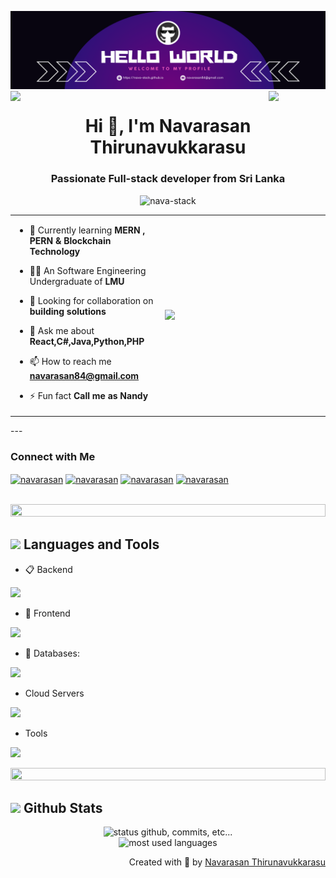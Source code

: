 ![banner](banner-new.png)
<img align="left" src="https://user-images.githubusercontent.com/65187002/144930161-2f783401-8d27-4fdf-a2f7-cc0ba32f1f1f.gif" width="18%" style="display:inline;"><img align="right" src="https://user-images.githubusercontent.com/65187002/144930161-2f783401-8d27-4fdf-a2f7-cc0ba32f1f1f.gif" width="18%" style="display:inline;">

<h1 align="center">Hi 👋, I'm Navarasan Thirunavukkarasu</h1>
<h3 align="center">Passionate Full-stack developer from Sri Lanka</h3>
<p align="center"> <img src="https://komarev.com/ghpvc/?username=nava-stack&label=Profile%20views&color=0e75b6&style=flat" alt="nava-stack" /> </p>



<table align="center">
<tr border="none">
<td width="50%" align="left">

- 🌱 Currently learning **MERN , PERN & Blockchain Technology**

- 🧑‍🎓 An Software Engineering Undergraduate of **LMU**

- 👯 Looking for collaboration on **building solutions**

- 💬 Ask me about **React,C#,Java,Python,PHP**

- 📫 How to reach me **navarasan84@gmail.com**

- ⚡ Fun fact **Call me as Nandy**

</td>
<td width="50%" align="center">
  <picture> <img align="right" src="https://github.com/7oSkaaa/7oSkaaa/blob/main/Images/Right_Side.gif?raw=true" width = 250px></picture>
</td>
</tr>
</table>
---
<br>
<h3 align="left">Connect with Me</h3>

<p align="left">
<a href="https://linkedin.com/in/" target="blank"><img align="center" src="https://raw.githubusercontent.com/rahuldkjain/github-profile-readme-generator/master/src/images/icons/Social/linked-in-alt.svg" alt="navarasan" height="30" width="40" /></a>
<a href="https://stackoverflow.com/users/9565088/" target="blank"><img align="center" src="https://raw.githubusercontent.com/rahuldkjain/github-profile-readme-generator/master/src/images/icons/Social/stack-overflow.svg" alt="navarasan" height="30" width="40" /></a>
<a href="https://twitter.com/" target="blank"><img align="center" src="https://raw.githubusercontent.com/rahuldkjain/github-profile-readme-generator/master/src/images/icons/Social/twitter.svg" alt="navarasan" height="30" width="40" /></a>
<a href="https://www.youtube.com/" target="blank"><img align="center" src="https://raw.githubusercontent.com/rahuldkjain/github-profile-readme-generator/master/src/images/icons/Social/youtube.svg" alt="navarasan" height="30" width="40" /></a>
</p>
<br>

<img src="https://i.imgur.com/dBaSKWF.gif" height="20" width="100%">

## <img src="https://media2.giphy.com/media/QssGEmpkyEOhBCb7e1/giphy.gif?cid=ecf05e47a0n3gi1bfqntqmob8g9aid1oyj2wr3ds3mg700bl&rid=giphy.gif" width ="25"><b> Languages and Tools</b>

- 📋 Backend
<p align="left">
  <a href="https://skillicons.dev">
    <img src="https://skillicons.dev/icons?i=php,java,nodejs,py,express,cs" />
  </a>
</p>

- 🎨 Frontend
<p align="left">
  <a href="https://skillicons.dev">
    <img src="https://skillicons.dev/icons?i=css,ts,js,jquery,react,nextjs,redux,tailwind,bootstrap,styledcomponents" />
  </a>
</p>

- 💾 Databases:
<p align="left">
  <a href="https://skillicons.dev">
    <img src="https://skillicons.dev/icons?i=mongodb,mysql,postgresql,mssql" />
  </a>
</p>

- Cloud Servers
<p align="left">
  <a href="https://skillicons.dev">
    <img src="https://skillicons.dev/icons?i=azure,kubernetes,terraform,firebase,vercel" />
  </a>
</p>

- Tools
<p align="left">
  <a href="https://skillicons.dev">
    <img src="https://skillicons.dev/icons?i=git,github,visualstudio,figma,vscode,postman,linux,bash,npm" />
  </a>
</p>
<img src="https://i.imgur.com/dBaSKWF.gif" height="20" width="100%">
<br/>

## <img src="https://media.giphy.com/media/iY8CRBdQXODJSCERIr/giphy.gif" width="25"> <b> Github Stats</b>

<p align="center">
    <img alt="status github, commits, etc..." width="500px" src="https://github-readme-stats.vercel.app/api?username=Nava-stack&count_private=true&show_icons=true&custom_title=Github&theme=algolia&bg_color=0,000000,130F40&layout=compact&border_radius=8"
    /> <br>
    <img alt="most used languages" width="500px" src="https://github-readme-stats.vercel.app/api/top-langs/?username=Nava-stack&count_private=true&theme=algolia&bg_color=0,000000,130F40&layout=compact&border_radius=8&langs_count=20&hide=hack,swift,kotlin,objective-c"/>
</p>

<p align="right" > Created with 🧡 by <a href="#">Navarasan Thirunavukkarasu</a></p>
